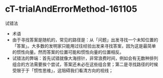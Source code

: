 # cT-trialAndErrorMethod-161105


试错法

- 术语
- 由于寻找答案是随机的，常见的路径是：从「问题」出发寻找一个未知位置的「答案」。大多数的发明家只能用过往经验出发来寻找答案，因为这是最简单的惯性向量。然而答案的位置可能和惯性向量的位置相反。
- 试错法的弊端：首先试错就像大海捞针，非常浪费时间，例如会有无数种排列组合的方法需要挨个尝试，答案还未必在这些组合里；第二是寻找路径的时候受限于于「惯性思维」，这阻碍我们看清方向的视线；

